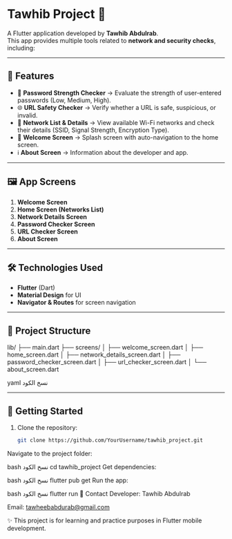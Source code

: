 # Tawhib Project 🚀

A Flutter application developed by **Tawhib Abdulrab**.  
This app provides multiple tools related to **network and security checks**, including:

---

## 📱 Features
- 🔐 **Password Strength Checker** → Evaluate the strength of user-entered passwords (Low, Medium, High).
- 🌐 **URL Safety Checker** → Verify whether a URL is safe, suspicious, or invalid.
- 📡 **Network List & Details** → View available Wi-Fi networks and check their details (SSID, Signal Strength, Encryption Type).
- 👋 **Welcome Screen** → Splash screen with auto-navigation to the home screen.
- ℹ️ **About Screen** → Information about the developer and app.

---

## 🖼️ App Screens
1. **Welcome Screen**
2. **Home Screen (Networks List)**
3. **Network Details Screen**
4. **Password Checker Screen**
5. **URL Checker Screen**
6. **About Screen**

---

## 🛠️ Technologies Used
- **Flutter** (Dart)
- **Material Design** for UI
- **Navigator & Routes** for screen navigation

---

## 📂 Project Structure
lib/
├── main.dart
├── screens/
│ ├── welcome_screen.dart
│ ├── home_screen.dart
│ ├── network_details_screen.dart
│ ├── password_checker_screen.dart
│ ├── url_checker_screen.dart
│ └── about_screen.dart

yaml
نسخ الكود

---

## 🚀 Getting Started

1. Clone the repository:
   ```bash
   git clone https://github.com/YourUsername/tawhib_project.git
Navigate to the project folder:

bash
نسخ الكود
cd tawhib_project
Get dependencies:

bash
نسخ الكود
flutter pub get
Run the app:

bash
نسخ الكود
flutter run
📧 Contact
Developer: Tawhib Abdulrab

Email: tawheebabdurab@gmail.com

✨ This project is for learning and practice purposes in Flutter mobile development.
